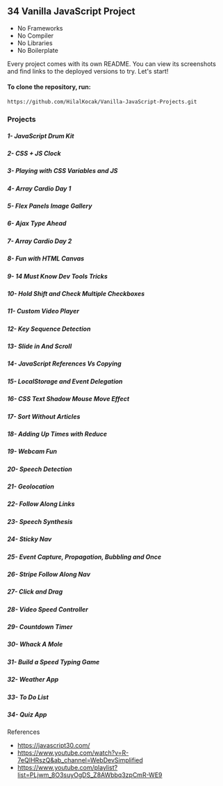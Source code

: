 ## 34 Vanilla JavaScript Project
- No Frameworks 
- No Compiler 
- No Libraries 
- No Boilerplate

Every project comes with its own README. You can view its screenshots and find links to the deployed versions to try. Let's start!

#### To clone the repository, run:
```
https://github.com/HilalKocak/Vanilla-JavaScript-Projects.git
```

### Projects 

##### 1- JavaScript Drum Kit
##### 2- CSS + JS Clock
##### 3- Playing with CSS Variables and JS
##### 4- Array Cardio Day 1
##### 5- Flex Panels Image Gallery
##### 6- Ajax Type Ahead
##### 7- Array Cardio Day 2
##### 8- Fun with HTML Canvas
##### 9- 14 Must Know Dev Tools Tricks
##### 10- Hold Shift and Check Multiple Checkboxes
##### 11- Custom Video Player
##### 12- Key Sequence Detection
##### 13- Slide in And Scroll
##### 14- JavaScript References Vs Copying
##### 15- LocalStorage and Event Delegation
##### 16- CSS Text Shadow Mouse Move Effect
##### 17- Sort Without Articles
##### 18- Adding Up Times with Reduce
##### 19- Webcam Fun
##### 20- Speech Detection
##### 21- Geolocation
##### 22- Follow Along Links
##### 23- Speech Synthesis
##### 24- Sticky Nav
##### 25- Event Capture, Propagation, Bubbling and Once
##### 26- Stripe Follow Along Nav
##### 27- Click and Drag
##### 28- Video Speed Controller
##### 29- Countdown Timer
##### 30- Whack A Mole
##### 31- Build a Speed Typing Game
##### 32- Weather App
##### 33- To Do List
##### 34- Quiz App

References
- https://javascript30.com/
- https://www.youtube.com/watch?v=R-7eQIHRszQ&ab_channel=WebDevSimplified
- https://www.youtube.com/playlist?list=PLjwm_8O3suyOgDS_Z8AWbbq3zpCmR-WE9
